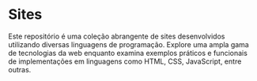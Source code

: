 # Sites
Este repositório é uma coleção abrangente de sites desenvolvidos utilizando diversas linguagens de programação. Explore uma ampla gama de tecnologias da web enquanto examina exemplos práticos e funcionais de implementações em linguagens como HTML, CSS, JavaScript, entre outras.
